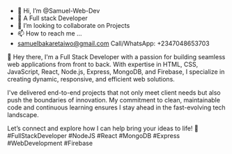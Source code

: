 - 👋 Hi, I’m @Samuel-Web-Dev
- 👀 A Full stack Developer
- 💞️ I’m looking to collaborate on Projects
- 📫 How to reach me ...
- samuelbakaretaiwo@gmail.com Call/WhatsApp: +2347048653703





👋 Hey there, I'm a Full Stack Developer with a passion for building seamless web applications from front to back. With expertise in HTML, CSS, JavaScript, React, Node.js, Express, MongoDB, and Firebase, I specialize in creating dynamic, responsive, and efficient web solutions.

I've delivered end-to-end projects that not only meet client needs but also push the boundaries of innovation. My commitment to clean, maintainable code and continuous learning ensures I stay ahead in the fast-evolving tech landscape.

Let’s connect and explore how I can help bring your ideas to life! 🚀 #FullStackDeveloper #NodeJS #React #MongoDB #Express #WebDevelopment #Firebase
